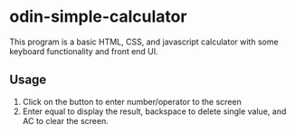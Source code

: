 # odin-simple-calculator

This program is a basic HTML, CSS, and javascript calculator with some keyboard functionality and front end UI.

## Usage

1. Click on the button to enter number/operator to the screen
2. Enter equal to display the result, backspace to delete single value, and AC to clear the screen.
